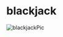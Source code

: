 # blackjack
![blackjackPic](https://user-images.githubusercontent.com/49163212/170045718-425de207-aadb-4fbc-9ec0-1ce7396b3dec.jpg)
